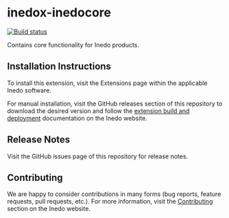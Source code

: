 # inedox-inedocore

[![Build status](https://buildmaster.inedo.com/api/ci-badges/image?API_Key=badges&$ApplicationId=2)](https://buildmaster.inedo.com/api/ci-badges/link?API_Key=badges&$ApplicationId=2)

Contains core functionality for Inedo products.

## Installation Instructions

To install this extension, visit the Extensions page within the applicable Inedo software.

For manual installation, visit the GitHub releases section of this repository to download the desired version and follow the [extension build and deployment](https://inedo.com/support/documentation/various/inedo-sdk/creating#building-deploying) documentation on the Inedo website.

## Release Notes

Visit the GitHub issues page of this repository for release notes.

## Contributing

We are happy to consider contributions in many forms (bug reports, feature requests, pull requests, etc.). For more information, visit the [Contributing](https://inedo.com/open/contributing) section on the Inedo website.

